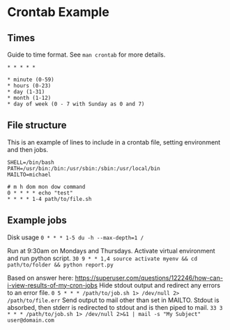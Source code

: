 # Crontab Example

## Times
Guide to time format. See `man crontab` for more details.
```
* * * * *

* minute (0-59)
* hours (0-23)
* day (1-31)
* month (1-12)
* day of week (0 - 7 with Sunday as 0 and 7)
```

## File structure

This is an example of lines to include in a crontab file, setting environment and then jobs.
```
SHELL=/bin/bash
PATH=/usr/bin:/bin:/usr/sbin:/sbin:/usr/local/bin
MAILTO=michael

# m h dom mon dow command
0 * * * * echo "test"
* * * * 1-4 path/to/file.sh
```

## Example jobs
Disk usage
`0 * * * 1-5 du -h --max-depth=1 /`

Run at 9:30am on Mondays and Thursdays. Activate virtual environment and run python script.
`30 9 * * 1,4 source activate myenv && cd path/to/folder && python report.py`

Based on answer here: https://superuser.com/questions/122246/how-can-i-view-results-of-my-cron-jobs
Hide stdout output and redirect any errors to an error file. 
`0 5 * * * /path/to/job.sh 1> /dev/null 2> /path/to/file.err`
Send output to mail other than set in MAILTO. Stdout is absorbed, then stderr is redirected to stdout and is then piped to mail.
`33 3 * * * /path/to/job.sh 1> /dev/null 2>&1 | mail -s "My Subject" user@domain.com`
